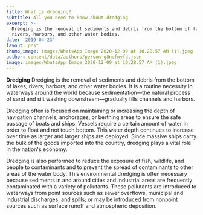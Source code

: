 ```yaml
---
title: What is dredging?
subtitle: All you need to know about dredging
excerpt: >-
  Dredging is the removal of sediments and debris from the bottom of lakes,
  rivers, harbors, and other water bodies. 
date: '2019-04-23'
layout: post
thumb_image: images/WhatsApp Image 2020-12-09 at 10.28.57 AM (1).jpeg
author: content/data/authors/person-g8nefmyfd.json
image: images/WhatsApp Image 2020-12-09 at 10.28.57 AM (1).jpeg
---
```


**Dredging** Dredging is the removal of sediments and debris from the bottom of lakes, rivers, harbors, and other water bodies. It is a routine necessity in waterways around the world because sedimentation—the natural process of sand and silt washing downstream—gradually fills channels and harbors.

Dredging often is focused on maintaining or increasing the depth of navigation channels, anchorages, or berthing areas to ensure the safe passage of boats and ships. Vessels require a certain amount of water in order to float and not touch bottom. This water depth continues to increase over time as larger and larger ships are deployed. Since massive ships carry the bulk of the goods imported into the country, dredging plays a vital role in the nation's economy.

Dredging is also performed to reduce the exposure of fish, wildlife, and people to contaminants and to prevent the spread of contaminants to other areas of the water body. This environmental dredging is often necessary because sediments in and around cities and industrial areas are frequently contaminated with a variety of pollutants. These pollutants are introduced to waterways from point sources such as sewer overflows, municipal and industrial discharges, and spills; or may be introduced from nonpoint sources such as surface runoff and atmospheric deposition.